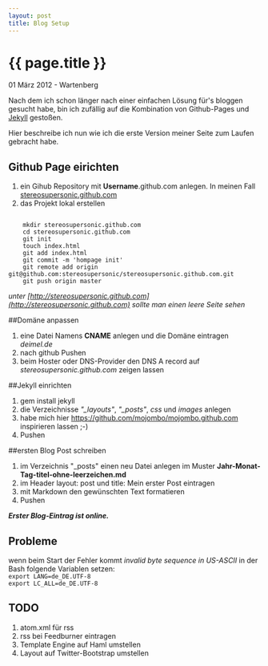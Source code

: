 ```yaml
---
layout: post
title: Blog Setup
---
```


{{ page.title }}
================

<p class="meta">01 März 2012 - Wartenberg</p>

Nach dem ich schon länger nach einer einfachen Lösung für's bloggen gesucht habe,
bin ich zufällig auf die Kombination von Github-Pages und [Jekyll](http://github.com/mojombo/jekyll) gestoßen.

Hier beschreibe ich nun wie ich die erste Version meiner Seite zum Laufen gebracht habe.

Github Page eirichten
-----------------------------------------------------
1. ein Gihub Repository mit **Username**.github.com anlegen.
   In meinen Fall [stereosupersonic.github.com](http://stereosupersonic.github.com)  
1. das Projekt lokal erstellen 

<pre class="terminal"><code>
    mkdir stereosupersonic.github.com  
    cd stereosupersonic.github.com 
    git init
    touch index.html
    git add index.html   
    git commit -m 'hompage init' 
    git remote add origin git@github.com:stereosupersonic/stereosupersonic.github.com.git
    git push origin master
</code></pre>     

*unter [http://stereosupersonic.github.com](http://stereosupersonic.github.com) sollte man einen leere Seite sehen*    


##Domäne anpassen

1. eine Datei Namens **CNAME** anlegen und die Domäne eintragen *deimel.de*
1. nach github Pushen
1. beim Hoster oder DNS-Provider den DNS A record auf *stereosupersonic.github.com* zeigen lassen    


##Jekyll einrichten
1. gem install jekyll
2. die Verzeichnisse *"_layouts"*, *"_posts"*, *css* und *images* anlegen
3. habe mich hier <https://github.com/mojombo/mojombo.github.com> inspirieren lassen ;-) 
4. Pushen       


   
##ersten Blog Post schreiben  
1. im Verzeichnis "_posts" einen neu Datei anlegen im Muster **Jahr-Monat-Tag-titel-ohne-leerzeichen.md**
2. im Header layout: post  und title: Mein erster Post eintragen
3. mit Markdown den gewünschten Text formatieren 
4. Pushen

***Erster Blog-Eintrag ist online.***     
  
Probleme
----------------------------------------------------- 

wenn beim Start der Fehler kommt *invalid byte sequence in US-ASCII*
in der Bash folgende Variablen setzen:   
<code>export LANG=de_DE.UTF-8 </code>    
<code>export LC_ALL=de_DE.UTF-8 </code>  
   

TODO
--------
1. atom.xml für rss 
2. rss bei Feedburner eintragen
3. Template Engine auf Haml umstellen
4. Layout auf Twitter-Bootstrap umstellen   